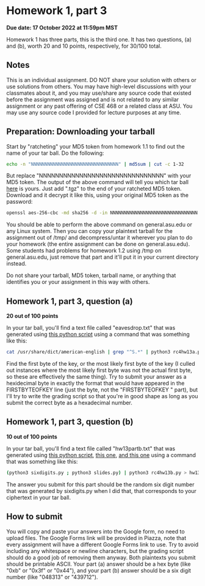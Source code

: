 # Homework 1, part 3

__Due date: 17 October 2022 at 11:59pm MST__

Homework 1 has three parts, this is the third one.  It has two questions, (a) and (b), worth 20 and 10 points, respectively, for 30/100 total.

## Notes

This is an individual assignment. DO NOT share your solution with others or use
solutions from others.  You may have high-level discussions with your
classmates about it, and you may use/share any source code that existed before
the assignment was assigned and is not related to any similar assignment or any
past offering of CSE 468 or a related class at ASU.  You may use any source
code I provided for lecture purposes at any time.

## Preparation: Downloading your tarball

Start by "ratcheting" your MD5 token from homework 1.1 to find out the name of your tar ball.  Do the following:

```bash
echo -n "NNNNNNNNNNNNNNNNNNNNNNNNNNNNNNNN" | md5sum | cut -c 1-32
```

But replace "NNNNNNNNNNNNNNNNNNNNNNNNNNNNNNN" with your MD5 token.  The output
of the above command will tell you which tar ball
[here](https://github.com/jedcrandall/jedcrandall.github.com/tree/master/courses/cse468fall2022/hw13tarballs)
is yours.  Just add ".tgz" to the end of your ratcheted MD5 token.  Download
and it decrypt it like this, using your original MD5 token as the password:

```bash
openssl aes-256-cbc -md sha256 -d -in NNNNNNNNNNNNNNNNNNNNNNNNNNNNNNNN.enc -out /tmp/mytarball.tgz
```

You should be able to perform the above command on general.asu.edu or any Linux
system.  Then you can copy your plaintext tarball for the assignment out of
/tmp/ and decompress/untar it wherever you plan to do your homework (the entire
assignment can be done on general.asu.edu).  Some students had problems for
homework 1.2 using /tmp on general.asu.edu, just remove that part and it'll put
it in your current directory instead.

Do not share your tarball, MD5 token, tarball name, or anything that identifies
you or your assignment in this way with others.

## Homework 1, part 3, question (a)

__20 out of 100 points__

In your tar ball, you'll find a text file called "eavesdrop.txt" that was generated using [this python script](rc4hw13a.py) using a command that was something like this:

```bash
cat /usr/share/dict/american-english | grep "^S.*" | python3 rc4hw13a.py | grep -v FIRSTBYTEOFKEY > eavesdrop.txt
```

Find the first byte of the key, or the most likely first byte of the key (I culled out instances where the most likely first byte was not the actual first byte, so these are effectively the same thing).  Try to submit your answer as a hexidecimal byte in exactly the format that would have appeared in the FIRSTBYTEOFKEY line (just the byte, not the "FIRSTBYTEOFKEY " part), but I'll try to write the grading script so that you're in good shape as long as you submit the correct byte as a hexadecimal number.

## Homework 1, part 3, question (b)

__10 out of 100 points__

In your tar ball, you'll find a text file called "hw13partb.txt" that was
generated using [this python script](rc4hw13b.py), [this one](sixdigits.py),
[and this one](slides.py) using a command that was something like this:

```bash
(python3 sixdigits.py ; python3 slides.py) | python3 rc4hw13b.py > hw13partb.txt
```

The answer you submit for this part should be the random six digit number that was generated by sixdigits.py when I did that, that corresponds to your ciphertext in your tar ball.

## How to submit

You will copy and paste your answers into the Google form, no need to
upload files.  The Google Forms link will be provided in Piazza, note that
every assignment will have a different Google Forms link to use.  Try to avoid
including any whitespace or newline characters, but the grading script should
do a good job of removing them anyway.  Both plaintexts you submit should be
printable ASCII.  Your part (a) answer should be a hex byte (like "0xb" or
"0x3f" or "0x44"), and your part (b) answer should be a six digit number (like
"048313" or "439712").

